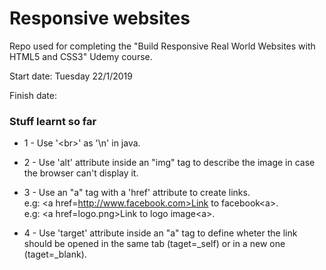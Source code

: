 # Responsive websites
Repo used for completing the "Build Responsive Real World Websites with HTML5 and CSS3" Udemy course.

Start date: Tuesday 22/1/2019

Finish date:

### Stuff learnt so far

* 1 - Use '\<br>' as '\n' in java.

* 2 - Use 'alt' attribute inside an "img" tag to describe the image in case the browser can't display it. 

* 3 - Use an "a" tag with a 'href' attribute to create links. <br> e.g: \<a href=http://www.facebook.com>Link to facebook\<a>.<br>
e.g: \<a href=logo.png>Link to logo image\<a>.

* 4 - Use 'target' attribute inside an "a" tag to define wheter the link should be opened in the same tab (taget=_self) or in a new one (taget=_blank).


